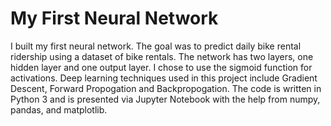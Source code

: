 # My First Neural Network

I built my first neural network. 
The goal was to predict daily bike rental ridership using a dataset of bike rentals. The network has two layers, one hidden layer and one output layer. I chose to use the sigmoid function for activations. 
Deep learning techniques used in this project include Gradient Descent, Forward Propogation and Backpropogation. 
The code is written in Python 3 and is presented via Jupyter Notebook with the help from numpy, pandas, and matplotlib. 
